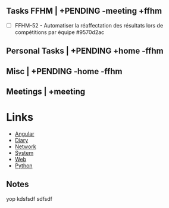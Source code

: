## Tasks FFHM | +PENDING -meeting +ffhm
* [ ] FFHM-52 - Automatiser la réaffectation des résultats lors de compétitions par équipe  #9570d2ac


## Personal Tasks | +PENDING +home -ffhm


## Misc | +PENDING -home -ffhm


## Meetings | +meeting


# Links

- [Angular](Angular/index.md)
- [Diary](diary/diary.md)
- [Network](Network/index.md)
- [System](System/index.md)
- [Web](Web/index.md)
- [Python](Python/index.md)


## Notes
 yop
 kdsfsdf
 sdfsdf
 
